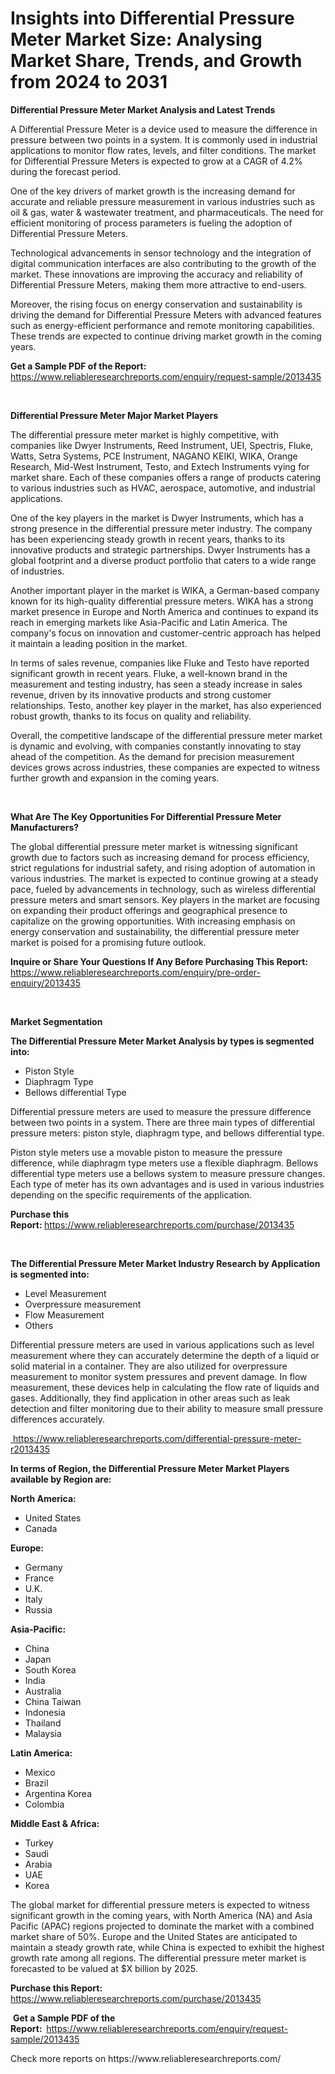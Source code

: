 <p><h1>Insights into Differential Pressure Meter Market Size: Analysing Market Share, Trends, and Growth from 2024 to 2031</h1></p><p><strong>Differential Pressure Meter Market Analysis and Latest Trends</strong></p>
<p><p>A Differential Pressure Meter is a device used to measure the difference in pressure between two points in a system. It is commonly used in industrial applications to monitor flow rates, levels, and filter conditions. The market for Differential Pressure Meters is expected to grow at a CAGR of 4.2% during the forecast period. </p><p>One of the key drivers of market growth is the increasing demand for accurate and reliable pressure measurement in various industries such as oil & gas, water & wastewater treatment, and pharmaceuticals. The need for efficient monitoring of process parameters is fueling the adoption of Differential Pressure Meters. </p><p>Technological advancements in sensor technology and the integration of digital communication interfaces are also contributing to the growth of the market. These innovations are improving the accuracy and reliability of Differential Pressure Meters, making them more attractive to end-users.</p><p>Moreover, the rising focus on energy conservation and sustainability is driving the demand for Differential Pressure Meters with advanced features such as energy-efficient performance and remote monitoring capabilities. These trends are expected to continue driving market growth in the coming years.</p></p>
<p><strong>Get a Sample PDF of the Report:&nbsp;</strong> <a href="https://www.reliableresearchreports.com/enquiry/request-sample/2013435">https://www.reliableresearchreports.com/enquiry/request-sample/2013435</a></p>
<p>&nbsp;</p>
<p><strong>Differential Pressure Meter Major Market Players</strong></p>
<p><p>The differential pressure meter market is highly competitive, with companies like Dwyer Instruments, Reed Instrument, UEI, Spectris, Fluke, Watts, Setra Systems, PCE Instrument, NAGANO KEIKI, WIKA, Orange Research, Mid-West Instrument, Testo, and Extech Instruments vying for market share. Each of these companies offers a range of products catering to various industries such as HVAC, aerospace, automotive, and industrial applications.</p><p>One of the key players in the market is Dwyer Instruments, which has a strong presence in the differential pressure meter industry. The company has been experiencing steady growth in recent years, thanks to its innovative products and strategic partnerships. Dwyer Instruments has a global footprint and a diverse product portfolio that caters to a wide range of industries.</p><p>Another important player in the market is WIKA, a German-based company known for its high-quality differential pressure meters. WIKA has a strong market presence in Europe and North America and continues to expand its reach in emerging markets like Asia-Pacific and Latin America. The company's focus on innovation and customer-centric approach has helped it maintain a leading position in the market.</p><p>In terms of sales revenue, companies like Fluke and Testo have reported significant growth in recent years. Fluke, a well-known brand in the measurement and testing industry, has seen a steady increase in sales revenue, driven by its innovative products and strong customer relationships. Testo, another key player in the market, has also experienced robust growth, thanks to its focus on quality and reliability.</p><p>Overall, the competitive landscape of the differential pressure meter market is dynamic and evolving, with companies constantly innovating to stay ahead of the competition. As the demand for precision measurement devices grows across industries, these companies are expected to witness further growth and expansion in the coming years.</p></p>
<p>&nbsp;</p>
<p><strong>What Are The Key Opportunities For Differential Pressure Meter Manufacturers?</strong></p>
<p><p>The global differential pressure meter market is witnessing significant growth due to factors such as increasing demand for process efficiency, strict regulations for industrial safety, and rising adoption of automation in various industries. The market is expected to continue growing at a steady pace, fueled by advancements in technology, such as wireless differential pressure meters and smart sensors. Key players in the market are focusing on expanding their product offerings and geographical presence to capitalize on the growing opportunities. With increasing emphasis on energy conservation and sustainability, the differential pressure meter market is poised for a promising future outlook.</p></p>
<p><strong>Inquire or Share Your Questions If Any Before Purchasing This Report:</strong> <a href="https://www.reliableresearchreports.com/enquiry/pre-order-enquiry/2013435">https://www.reliableresearchreports.com/enquiry/pre-order-enquiry/2013435</a></p>
<p>&nbsp;</p>
<p><strong>Market Segmentation</strong></p>
<p><strong>The Differential Pressure Meter Market Analysis by types is segmented into:</strong></p>
<p><ul><li>Piston Style</li><li>Diaphragm Type</li><li>Bellows differential Type</li></ul></p>
<p><p>Differential pressure meters are used to measure the pressure difference between two points in a system. There are three main types of differential pressure meters: piston style, diaphragm type, and bellows differential type. </p><p>Piston style meters use a movable piston to measure the pressure difference, while diaphragm type meters use a flexible diaphragm. Bellows differential type meters use a bellows system to measure pressure changes. Each type of meter has its own advantages and is used in various industries depending on the specific requirements of the application.</p></p>
<p><strong>Purchase this Report:&nbsp;</strong><a href="https://www.reliableresearchreports.com/purchase/2013435">https://www.reliableresearchreports.com/purchase/2013435</a></p>
<p>&nbsp;</p>
<p><strong>The Differential Pressure Meter Market Industry Research by Application is segmented into:</strong></p>
<p><ul><li>Level Measurement</li><li>Overpressure measurement</li><li>Flow Measurement</li><li>Others</li></ul></p>
<p><p>Differential pressure meters are used in various applications such as level measurement where they can accurately determine the depth of a liquid or solid material in a container. They are also utilized for overpressure measurement to monitor system pressures and prevent damage. In flow measurement, these devices help in calculating the flow rate of liquids and gases. Additionally, they find application in other areas such as leak detection and filter monitoring due to their ability to measure small pressure differences accurately.</p></p>
<p><a href="https://www.reliableresearchreports.com/differential-pressure-meter-r2013435">&nbsp;https://www.reliableresearchreports.com/differential-pressure-meter-r2013435</a></p>
<p><strong>In terms of Region, the Differential Pressure Meter Market Players available by Region are:</strong></p>
<p>
    <p> <strong> North America: </strong>
        <ul>
            <li>United States</li>
            <li>Canada</li>
        </ul>
        </p> 
    <p> <strong> Europe: </strong>
        <ul>
            <li>Germany</li>
            <li>France</li>
            <li>U.K.</li>
            <li>Italy</li>
            <li>Russia</li>
        </ul>
        </p> 
    <p> <strong> Asia-Pacific: </strong>
        <ul>
            <li>China</li>
            <li>Japan</li>
            <li>South Korea</li>
            <li>India</li>
            <li>Australia</li>
            <li>China Taiwan</li>
            <li>Indonesia</li>
            <li>Thailand</li>
            <li>Malaysia</li>
        </ul>
        </p> 
    <p> <strong> Latin America: </strong>
        <ul>
            <li>Mexico</li>
            <li>Brazil</li>
            <li>Argentina Korea</li>
            <li>Colombia</li>
        </ul>
        </p> 
    <p> <strong> Middle East & Africa: </strong>
        <ul>
            <li>Turkey</li>
            <li>Saudi</li>
            <li>Arabia</li>
            <li>UAE</li>
            <li>Korea</li>
        </ul>
    </p>
    </p>
<p><p>The global market for differential pressure meters is expected to witness significant growth in the coming years, with North America (NA) and Asia Pacific (APAC) regions projected to dominate the market with a combined market share of 50%. Europe and the United States are anticipated to maintain a steady growth rate, while China is expected to exhibit the highest growth rate among all regions. The differential pressure meter market is forecasted to be valued at $X billion by 2025.</p></p>
<p><strong>Purchase this Report: </strong><a href="https://www.reliableresearchreports.com/purchase/2013435">https://www.reliableresearchreports.com/purchase/2013435</a></p>
<p>&nbsp;<strong>Get a Sample PDF of the Report:&nbsp;&nbsp;</strong><a href="https://www.reliableresearchreports.com/enquiry/request-sample/2013435">https://www.reliableresearchreports.com/enquiry/request-sample/2013435</a></p>
<p><strong></strong></p>
<p>Check more reports on https://www.reliableresearchreports.com/</p>